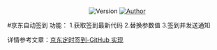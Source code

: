 <p align="center">
  <img sec="https://cdn.jsdelivr.net/gh/ruicky/ruicky.github.io/2020/06/05/jd-sign/0.png">
</p>

<p align="center">
  <img alt="Version" src="https://img.shields.io/badge/release-0.0.1-blue"/>
  <a href="https://github.com/ruicky">
    <img alt="Author" src="https://img.shields.io/badge/author-ruicky-blueviolet"/>
  </a>
</p>

#京东自动签到
功能：
1.获取签到最新代码
2.替换参数值
3.签到并发送通知

详情参考文章：[京东定时签到-GitHub 实现](https://ruicky.me/2020/06/05/jd-sign/)



